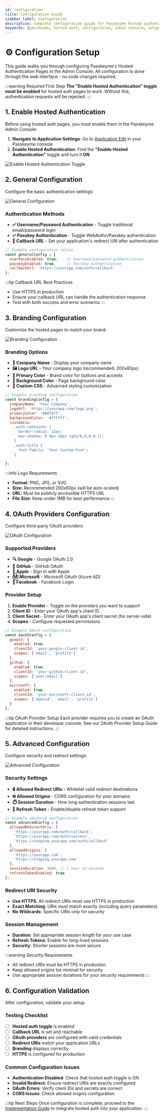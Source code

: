 ```yaml
---
id: configuration
title: Configuration Guide
sidebar_label: Configuration
description: Complete configuration guide for Passkeyme hosted authentication pages in the Admin Console
keywords: [passkeyme, hosted auth, configuration, admin console, setup, oauth, branding]
---
```


# ⚙️ **Configuration Setup**

This guide walks you through configuring Passkeyme's Hosted Authentication Pages in the Admin Console. All configuration is done through the web interface - no code changes required.

:::warning Required First Step
**The "Enable Hosted Authentication" toggle must be enabled** for hosted auth pages to work. Without this, authentication requests will be rejected.
:::

## **1. Enable Hosted Authentication**

Before using hosted auth pages, you must enable them in the Passkeyme Admin Console:

1. **Navigate to Application Settings**: Go to [Application Edit](https://passkeyme.com/application/edit) in your Passkeyme console
2. **Enable Hosted Authentication**: Find the **"Enable Hosted Authentication"** toggle and turn it **ON**

![Enable Hosted Authentication Toggle](/img/hosted_config/hosted_auth_config_general.png)

## **2. General Configuration**

Configure the basic authentication settings:

![General Configuration](/img/hosted_config/hosted_auth_config_general.png)

### **Authentication Methods**
- **✅ Username/Password Authentication** - Toggle traditional email/password login
- **✅ Passkey Authentication** - Toggle WebAuthn/Passkey authentication
- **📝 Callback URL** - Set your application's redirect URI after authentication

```javascript
// Example configuration values
const generalConfig = {
  userPassEnabled: true,    // Username/password authentication
  passkeyEnabled: true,     // Passkey authentication
  callbackUrl: 'https://yourapp.com/auth/callback'
};
```

:::tip Callback URL Best Practices
- Use HTTPS in production
- Ensure your callback URL can handle the authentication response
- Test with both success and error scenarios
:::

## **3. Branding Configuration**

Customize the hosted pages to match your brand:

![Branding Configuration](/img/hosted_config/hosted_auth_config_branding.png)

### **Branding Options**
- **🏢 Company Name** - Display your company name
- **🖼️ Logo URL** - Your company logo (recommended: 200x60px)
- **🎨 Primary Color** - Brand color for buttons and accents
- **🌈 Background Color** - Page background color
- **📝 Custom CSS** - Advanced styling customization

```javascript
// Example branding configuration
const brandingConfig = {
  companyName: 'Your Company',
  logoUrl: 'https://yourapp.com/logo.png',
  primaryColor: '#007bff',
  backgroundColor: '#ffffff',
  customCss: `
    .auth-container {
      border-radius: 12px;
      box-shadow: 0 4px 20px rgba(0,0,0,0.1);
    }
    .auth-title {
      font-family: 'Your Custom Font';
    }
  `
};
```

:::info Logo Requirements
- **Format**: PNG, JPG, or SVG
- **Size**: Recommended 200x60px (will be auto-scaled)
- **URL**: Must be publicly accessible HTTPS URL
- **File Size**: Keep under 1MB for best performance
:::

## **4. OAuth Providers Configuration**

Configure third-party OAuth providers:

![OAuth Configuration](/img/hosted_config/hosted_auth_config_oauth.png)

### **Supported Providers**
- **🔍 Google** - Google OAuth 2.0
- **🐙 GitHub** - GitHub OAuth
- **🍎 Apple** - Sign in with Apple
- **Ⓜ️ Microsoft** - Microsoft OAuth (Azure AD)
- **📘 Facebook** - Facebook Login

### **Provider Setup**
1. **Enable Provider** - Toggle on the providers you want to support
2. **Client ID** - Enter your OAuth app's client ID
3. **Client Secret** - Enter your OAuth app's client secret (for server-side)
4. **Scopes** - Configure requested permissions

```javascript
// Example OAuth configuration
const oauthConfig = {
  google: {
    enabled: true,
    clientId: 'your-google-client-id',
    scopes: ['email', 'profile']
  },
  github: {
    enabled: true,
    clientId: 'your-github-client-id',
    scopes: ['user:email']
  },
  microsoft: {
    enabled: true,
    clientId: 'your-microsoft-client-id',
    scopes: ['openid', 'email', 'profile']
  }
};
```

:::tip OAuth Provider Setup
Each provider requires you to create an OAuth application in their developer console. See our OAuth Provider Setup Guide for detailed instructions.
:::

## **5. Advanced Configuration**

Configure security and redirect settings:

![Advanced Configuration](/img/hosted_config/hosted_auth_config_advanced.png)

### **Security Settings**
- **🔒 Allowed Redirect URIs** - Whitelist valid redirect destinations
- **🌐 Allowed Origins** - CORS configuration for your domains
- **⏱️ Session Duration** - How long authentication sessions last
- **🔄 Refresh Token** - Enable/disable refresh token support

```javascript
// Example advanced configuration
const advancedConfig = {
  allowedRedirectUris: [
    'https://yourapp.com/auth/callback',
    'https://yourapp.com/auth/success',
    'https://staging.yourapp.com/auth/callback'
  ],
  allowedOrigins: [
    'https://yourapp.com',
    'https://staging.yourapp.com'
  ],
  sessionDuration: 3600, // 1 hour in seconds
  refreshTokenEnabled: true
};
```

### **Redirect URI Security**
- **Use HTTPS**: All redirect URIs must use HTTPS in production
- **Exact Matching**: URIs must match exactly (including query parameters)
- **No Wildcards**: Specific URIs only for security

### **Session Management**
- **Duration**: Set appropriate session length for your use case
- **Refresh Tokens**: Enable for long-lived sessions
- **Security**: Shorter sessions are more secure

:::warning Security Requirements
- All redirect URIs must be HTTPS in production
- Keep allowed origins list minimal for security
- Use appropriate session durations for your security requirements
:::

## **6. Configuration Validation**

After configuration, validate your setup:

### **Testing Checklist**
- [ ] **Hosted auth toggle** is enabled
- [ ] **Callback URL** is set and reachable
- [ ] **OAuth providers** are configured with valid credentials
- [ ] **Redirect URIs** match your application URLs
- [ ] **Branding** displays correctly
- [ ] **HTTPS** is configured for production

### **Common Configuration Issues**
- **Authentication Disabled**: Check that hosted auth toggle is ON
- **Invalid Redirect**: Ensure redirect URIs are exactly configured
- **OAuth Errors**: Verify client IDs and secrets are correct
- **CORS Issues**: Check allowed origins configuration

:::tip Next Steps
Once configuration is complete, proceed to the [Implementation Guide](/docs/hosted-auth/implementation) to integrate hosted auth into your application.
:::
